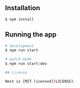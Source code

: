
## Installation

```bash
$ npm install
```

## Running the app
```bash
# development
$ npm run start

# watch mode
$ npm run start:dev

## License

Nest is [MIT licensed](LICENSE).
